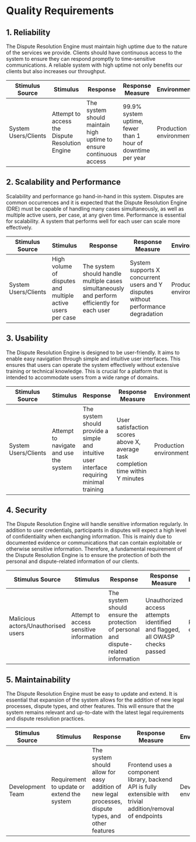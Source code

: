 # Quality Requirements

## 1. Reliability

The Dispute Resolution Engine must maintain high uptime due to the nature of the services we provide. Clients should have continuous access to the system to ensure they can respond promptly to time-sensitive communications. A reliable system with high uptime not only benefits our clients but also increases our throughput.

| Stimulus Source | Stimulus | Response | Response Measure | Environment | Artifact |
|-----------------|----------|----------|------------------|-------------|----------|
| System Users/Clients | Attempt to access the Dispute Resolution Engine | The system should maintain high uptime to ensure continuous access | 99.9% system uptime, fewer than 1 hour of downtime per year | Production environment | Dispute Resolution Engine |

## 2. Scalability and Performance

Scalability and performance go hand-in-hand in this system. Disputes are common occurrences and it is expected that the Dispute Resolution Engine (DRE) must be capable of handling many cases simultaneously, as well as multiple active users, per case, at any given time. Performance is essential for scalability. A system that performs well for each user can scale more effectively.

| Stimulus Source     | Stimulus                                             | Response                                                                                          | Response Measure                        | Environment         | Artifact                  |
|---------------------|------------------------------------------------------|---------------------------------------------------------------------------------------------------|-----------------------------------------|---------------------|---------------------------|
| System Users/Clients | High volume of disputes and multiple active users per case | The system should handle multiple cases simultaneously and perform efficiently for each user       | System supports X concurrent users and Y disputes without performance degradation | Production environment | Dispute Resolution Engine |


## 3. Usability

The Dispute Resolution Engine is designed to be user-friendly. It aims to enable easy navigation through simple and intuitive user interfaces. This ensures that users can operate the system effectively without extensive training or technical knowledge. This is crucial for a platform that is intended to accommodate users from a wide range of domains.

| Stimulus Source     | Stimulus                                        | Response                                                                                         | Response Measure                                           | Environment         | Artifact                  |
|---------------------|-------------------------------------------------|--------------------------------------------------------------------------------------------------|------------------------------------------------------------|---------------------|---------------------------|
| System Users/Clients | Attempt to navigate and use the system           | The system should provide a simple and intuitive user interface requiring minimal training        | User satisfaction scores above X, average task completion time within Y minutes | Production environment | Dispute Resolution Engine |


## 4. Security

The Dispute Resolution Engine will handle sensitive information regularly. In addition to user credentials, participants in disputes will expect a high level of confidentiality when exchanging information. This is mainly due to documented evidence or communications that can contain exploitable or otherwise sensitive information. Therefore, a fundamental requirement of the Dispute Resolution Engine is to ensure the protection of both the personal and dispute-related information of our clients.

| Stimulus Source             | Stimulus                                      | Response                                                                                         | Response Measure                                                                                                 | Environment         | Artifact                  |
|-----------------------------|-----------------------------------------------|--------------------------------------------------------------------------------------------------|------------------------------------------------------------------------------------------------------------------|---------------------|---------------------------|
| Malicious actors/Unauthorised users | Attempt to access sensitive information       | The system should ensure the protection of personal and dispute-related information               | Unauthorized access attempts identified and flagged, all OWASP checks passed                                      | Production environment | Dispute Resolution Engine |


## 5. Maintainability

The Dispute Resolution Engine must be easy to update and extend. It is essential that expansion of the system allows for the addition of new legal processes, dispute types, and other features. This will ensure that the system remains relevant and up-to-date with the latest legal requirements and dispute resolution practices.

| Stimulus Source     | Stimulus                                      | Response                                                                                         | Response Measure                                                                                              | Environment         | Artifact                  |
|---------------------|-----------------------------------------------|--------------------------------------------------------------------------------------------------|----------------------------------------------------------------------------------------------------------------|---------------------|---------------------------|
| Development Team    | Requirement to update or extend the system    | The system should allow for easy addition of new legal processes, dispute types, and other features | Frontend uses a component library, backend API is fully extensible with trivial addition/removal of endpoints | Development environment | Dispute Resolution Engine |



